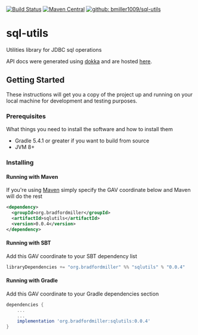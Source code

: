 [![Build Status](https://travis-ci.org/bmiller1009/sql-utils.svg?branch=master)](https://travis-ci.org/bmiller1009/sql-utils)
[![Maven Central](https://maven-badges.herokuapp.com/maven-central/org.bradfordmiller/sqlutils/badge.svg)](https://maven-badges.herokuapp.com/maven-central/org.bradfordmiller/sqlutils)
[![github: bmiller1009/sql-utils](https://img.shields.io/badge/github%3A-issues-blue.svg?style=flat-square)](https://github.com/bmiller1009/sql-utils/issues)

# sql-utils
Utilities library for JDBC sql operations

API docs were generated using [dokka](https://github.com/Kotlin/dokka) and are hosted [here](https://bmiller1009.github.io/sql-utils/).

## Getting Started

These instructions will get you a copy of the project up and running on your local machine for development and testing purposes.

### Prerequisites

What things you need to install the software and how to install them

* Gradle 5.4.1 or greater if you want to build from source
* JVM 8+

### Installing

#### Running with Maven

If you're using [Maven](maven.apache.org) simply specify the GAV coordinate below and Maven will do the rest

```xml
<dependency>
  <groupId>org.bradfordmiller</groupId>
  <artifactId>sqlutils</artifactId>
  <version>0.0.4</version>
</dependency>
```

#### Running with SBT

Add this GAV coordinate to your SBT dependency list

```sbt
libraryDependencies += "org.bradfordmiller" %% "sqlutils" % "0.0.4"
```

#### Running with Gradle

Add this GAV coordinate to your Gradle dependencies section

```gradle
dependencies {
    ...
    ...
    implementation 'org.bradfordmiller:sqlutils:0.0.4'
}
```
